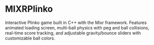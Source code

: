# MIXRPlinko
Interactive Plinko game built in C++ with the Mixr framework. Features animated loading screen, multi-ball physics with peg and ball collisions, real-time score tracking, and adjustable gravity/bounce sliders with customizable ball colors.
